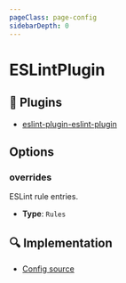```yaml
---
pageClass: page-config
sidebarDepth: 0
---
```


# ESLintPlugin

## 🔌 Plugins

- [eslint-plugin-eslint-plugin](https://github.com/eslint-community/eslint-plugin-eslint-plugin)

## Options

### overrides

ESLint rule entries.

- **Type**: `Rules`

## :mag: Implementation

- [Config source](https://github.com/ntnyq/eslint-config/blob/main/src/configs/eslintPlugin.ts)
